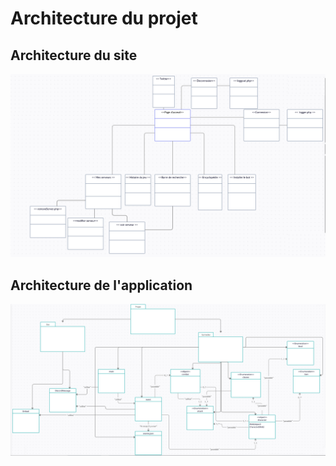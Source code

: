 # Architecture du projet


## Architecture du site

![architecture du site](screenshots/uml_site.png)

## Architecture de l'application

![architecture de l'application](screenshots/uml_application.png)
